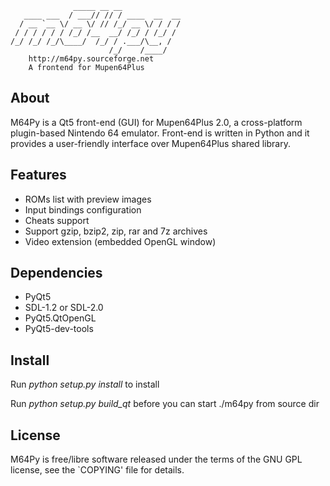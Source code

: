 
                  _____ __ __
       ____ ___  / ___// // / ____  __  __
      / __ `__ \/ __ \/ // /_/ __ \/ / / /
     / / / / / / /_/ /__  __/ /_/ / /_/ /
    /_/ /_/ /_/\____/  /_/ / .___/\__, /
                          /_/    /____/
        http://m64py.sourceforge.net
        A frontend for Mupen64Plus

About
-----

M64Py is a Qt5 front-end (GUI) for Mupen64Plus 2.0, a cross-platform
plugin-based Nintendo 64 emulator. Front-end is written in Python and it
provides a user-friendly interface over Mupen64Plus shared library.

Features
--------

* ROMs list with preview images
* Input bindings configuration
* Cheats support
* Support gzip, bzip2, zip, rar and 7z archives
* Video extension (embedded OpenGL window)

Dependencies
------------

* PyQt5
* SDL-1.2 or SDL-2.0
* PyQt5.QtOpenGL
* PyQt5-dev-tools

Install
-------

Run *python setup.py install* to install

Run *python setup.py build_qt* before you can start ./m64py from source dir

License
-------

M64Py is free/libre software released under the terms of the GNU GPL license,
see the `COPYING' file for details.

